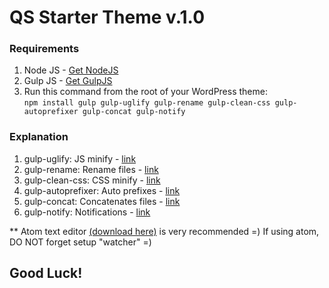 # QS Starter Theme v.1.0

### Requirements
1. Node JS - <a href="https://nodejs.org/en/" target="_blank">Get NodeJS</a>
2. Gulp JS - <a href="http://gulpjs.com/" target="_blank">Get GulpJS</a>
3. Run this command from the root of your WordPress theme: <br>
`npm install gulp gulp-uglify gulp-rename gulp-clean-css gulp-autoprefixer gulp-concat gulp-notify`

### Explanation
1. gulp-uglify: JS minify - <a href="https://www.npmjs.com/package/gulp-uglify" >link</a>
2. gulp-rename: Rename files - <a href="https://www.npmjs.com/package/gulp-rename" >link</a>
3. gulp-clean-css: CSS minify - <a href="https://www.npmjs.com/package/gulp-clean-css" >link</a>
4. gulp-autoprefixer: Auto prefixes - <a href="https://www.npmjs.com/package/gulp-autoprefixer" >link</a>
5. gulp-concat: Concatenates files - <a href="https://www.npmjs.com/package/gulp-concat" >link</a>
6. gulp-notify: Notifications - <a href="https://www.npmjs.com/package/gulp-notify">link</a>

** Atom text editor <a href="https://atom.io/" target="_blank">(download here)</a> is very recommended =)
If using atom, DO NOT forget setup "watcher" =)

## Good Luck!
